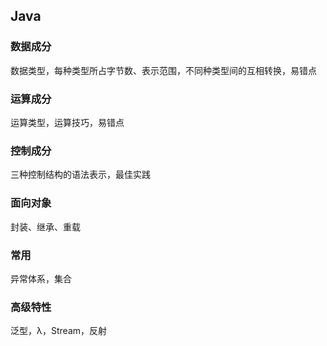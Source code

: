 ## Java
### 数据成分
数据类型，每种类型所占字节数、表示范围，不同种类型间的互相转换，易错点
### 运算成分
运算类型，运算技巧，易错点
### 控制成分
三种控制结构的语法表示，最佳实践

### 面向对象
封装、继承、重载
### 常用
异常体系，集合
### 高级特性
泛型，λ，Stream，反射

